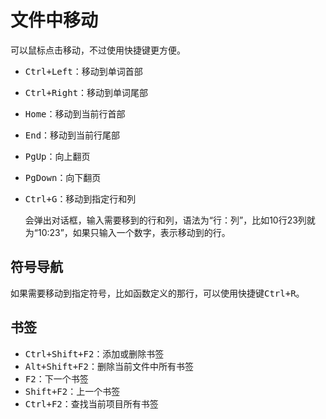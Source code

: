 # 文件中移动

可以鼠标点击移动，不过使用快捷键更方便。

-   <kbd>Ctrl+Left</kbd>：移动到单词首部
-   <kbd>Ctrl+Right</kbd>：移动到单词尾部
-   <kbd>Home</kbd>：移动到当前行首部
-   <kbd>End</kbd>：移动到当前行尾部
-   <kbd>PgUp</kbd>：向上翻页
-   <kbd>PgDown</kbd>：向下翻页
-   <kbd>Ctrl+G</kbd>：移动到指定行和列

    会弹出对话框，输入需要移到的行和列，语法为“行：列”，比如10行23列就为“10:23”，如果只输入一个数字，表示移动到的行。

## 符号导航

如果需要移动到指定符号，比如函数定义的那行，可以使用快捷键<kbd>Ctrl+R</kbd>。

## 书签

-   <kbd>Ctrl+Shift+F2</kbd>：添加或删除书签
-   <kbd>Alt+Shift+F2</kbd>：删除当前文件中所有书签
-   <kbd>F2</kbd>：下一个书签
-   <kbd>Shift+F2</kbd>：上一个书签
-   <kbd>Ctrl+F2</kbd>：查找当前项目所有书签
